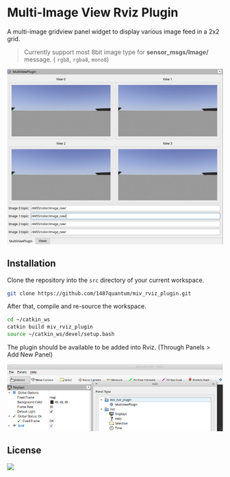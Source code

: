 # Multi-Image View Rviz Plugin

A multi-image gridview panel widget to display various image feed in a 2x2 grid.

> Currently support most 8bit image type for  **sensor_msgs/Image/** message. ( `rgb8`, `rgba8`, `mono8`)

![](assets/miv_main.png)

## Installation

Clone the repository into the `src` directory of your current workspace.

```bash
git clone https://github.com/1487quantum/miv_rviz_plugin.git
```

After that, compile and re-source the workspace.

```bash
cd ~/catkin_ws
catkin build miv_rviz_plugin
source ~/catkin_ws/devel/setup.bash
```

The plugin should be available to be added into Rviz. (Through Panels > Add New Panel)

![](assets/rviz_panel.png)


## License
<a href="LICENSE" ><img src="https://img.shields.io/github/license/1487quantum/miv_rviz_panel?style=flat-square"/></a>
